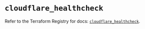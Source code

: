 # `cloudflare_healthcheck`

Refer to the Terraform Registry for docs: [`cloudflare_healthcheck`](https://registry.terraform.io/providers/cloudflare/cloudflare/5.1.0/docs/resources/healthcheck).
